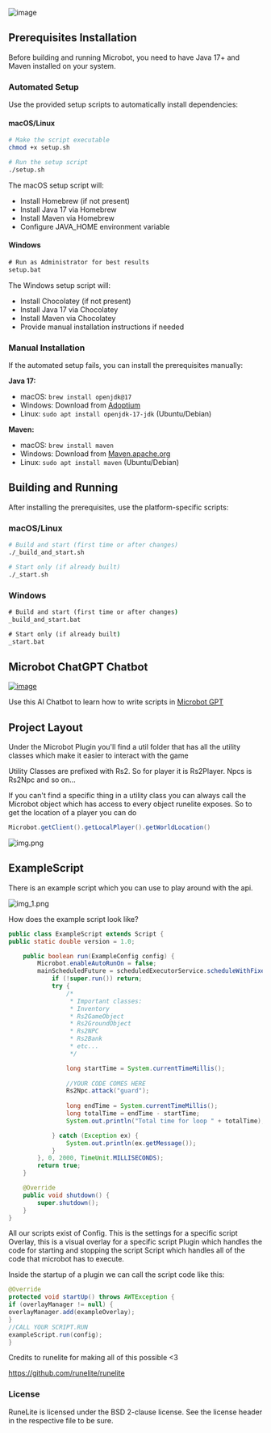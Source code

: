 ![image](https://github.com/user-attachments/assets/7c08e053-c84f-41f8-bc97-f55130100419)

## Prerequisites Installation

Before building and running Microbot, you need to have Java 17+ and Maven installed on your system.

### Automated Setup

Use the provided setup scripts to automatically install dependencies:

#### macOS/Linux
```bash
# Make the script executable
chmod +x setup.sh

# Run the setup script
./setup.sh
```

The macOS setup script will:
- Install Homebrew (if not present)
- Install Java 17 via Homebrew
- Install Maven via Homebrew
- Configure JAVA_HOME environment variable

#### Windows
```cmd
# Run as Administrator for best results
setup.bat
```

The Windows setup script will:
- Install Chocolatey (if not present)
- Install Java 17 via Chocolatey
- Install Maven via Chocolatey
- Provide manual installation instructions if needed

### Manual Installation

If the automated setup fails, you can install the prerequisites manually:

**Java 17:**
- macOS: `brew install openjdk@17`
- Windows: Download from [Adoptium](https://adoptium.net/temurin/releases/)
- Linux: `sudo apt install openjdk-17-jdk` (Ubuntu/Debian)

**Maven:**
- macOS: `brew install maven`
- Windows: Download from [Maven.apache.org](https://maven.apache.org/download.cgi)
- Linux: `sudo apt install maven` (Ubuntu/Debian)

## Building and Running

After installing the prerequisites, use the platform-specific scripts:

### macOS/Linux
```bash
# Build and start (first time or after changes)
./_build_and_start.sh

# Start only (if already built)
./_start.sh
```

### Windows
```cmd
# Build and start (first time or after changes)
_build_and_start.bat

# Start only (if already built)
_start.bat
```

## Microbot ChatGPT Chatbot

[![image](https://github.com/user-attachments/assets/92adb50f-1500-44c0-a069-ff976cccd317)](https://chatgpt.com/g/g-LM0fGeeXB-microbot-documentation)

Use this AI Chatbot to learn how to write scripts in [Microbot GPT](https://chatgpt.com/g/g-LM0fGeeXB-microbot-documentation)

## Project Layout

Under the Microbot Plugin you'll find a util folder that has all the utility classes which make it easier to interact with the game

Utility Classes are prefixed with Rs2. So for player it is Rs2Player. Npcs is Rs2Npc and so on...

If you can't find a specific thing in a utility class you can always call the Microbot object which has access to every object runelite exposes. So to get the location of a player you can do

```java 
Microbot.getClient().getLocalPlayer().getWorldLocation()
```

![img.png](img.png)

## ExampleScript

There is an example script which you can use to play around with the api.

![img_1.png](img_1.png)

How does the example script look like?

```java
public class ExampleScript extends Script {
public static double version = 1.0;

    public boolean run(ExampleConfig config) {
        Microbot.enableAutoRunOn = false;
        mainScheduledFuture = scheduledExecutorService.scheduleWithFixedDelay(() -> {
            if (!super.run()) return;
            try {
                /*
                 * Important classes:
                 * Inventory
                 * Rs2GameObject
                 * Rs2GroundObject
                 * Rs2NPC
                 * Rs2Bank
                 * etc...
                 */

                long startTime = System.currentTimeMillis();
                
                //YOUR CODE COMES HERE
                Rs2Npc.attack("guard");
                
                long endTime = System.currentTimeMillis();
                long totalTime = endTime - startTime;
                System.out.println("Total time for loop " + totalTime);

            } catch (Exception ex) {
                System.out.println(ex.getMessage());
            }
        }, 0, 2000, TimeUnit.MILLISECONDS);
        return true;
    }

    @Override
    public void shutdown() {
        super.shutdown();
    }
}
```

All our scripts exist of Config. This is the settings for a specific script
Overlay, this is a visual overlay for a specific script
Plugin which handles the code for starting and stopping the script
Script which handles all of the code that microbot has to execute.

Inside the startup of a plugin we can call the script code like this:

```java
@Override
protected void startUp() throws AWTException {
if (overlayManager != null) {
overlayManager.add(exampleOverlay);
}
//CALL YOUR SCRIPT.RUN
exampleScript.run(config);
}
```

Credits to runelite for making all of this possible <3

https://github.com/runelite/runelite

### License

RuneLite is licensed under the BSD 2-clause license. See the license header in the respective file to be sure.

